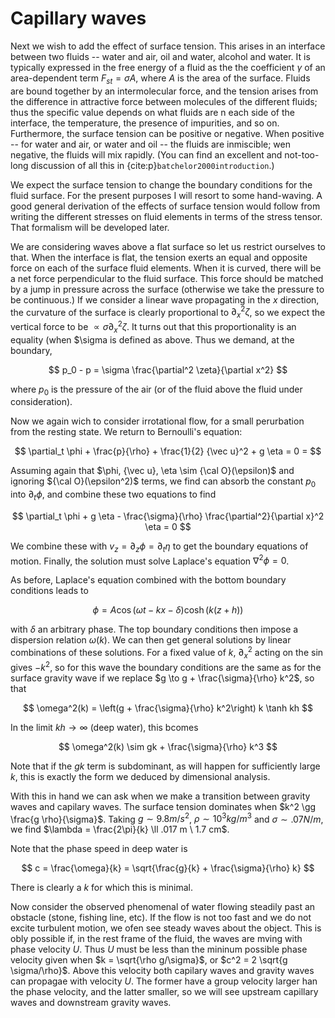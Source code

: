 # Capillary waves

Next we wish to add the effect of surface tension. This arises in an interface between two fluids -- water and air, 
oil and water, alcohol and water. It is typically expressed in the free energy of a fluid as the the coefficient 
$\gamma$ of an area-dependent term $F_{st} = \sigma A$, where $A$ is the area of the surface. Fluids are bound together by
an intermolecular force, and the tension arises from the difference in attractive force between molecules of the different fluids;
thus the specific value depends on what fluids are n each side of the interface, the temperature, the presence of impurities, and so on.
Furthermore, the surface tension can be positive or negative. When positive -- for water and air, or water and oil -- the fluids are
inmiscible; wen negative, the fluids will mix rapidly. (You can find an excellent and not-too-long discussion of all this
in {cite:p}`batchelor2000introduction`.)

We expect the surface tension to change the boundary conditions for the fluid surface. For the present purposes I will
resort to some hand-waving. A good general derivation of the effects of surface tension would follow from
writing the different stresses on fluid elements in terms of the stress tensor. That formalism will
be developed later.

We are considering waves above a flat surface so let us restrict ourselves to that. When the interface is flat, 
the tension exerts an equal and opposite force on each of the surface fluid elements. When it is curved, there will be a net force 
perpendicular to the fluid surface. This force should be matched by a jump in pressure across the surface (otherwise we take
the pressure to be continuous.)  If we consider a linear wave propagating in the $x$ direction, the curvature of the surface 
is clearly proportional to $\partial_x^2 \zeta$, so we expect the vertical force to be $\propto \sigma \partial_x^2 \zeta$.
It turns out that this proportionality is an equality (when $\sigma is defined as above. Thus we demand, at the boundary,

$$
	p_0 - p = \sigma \frac{\partial^2 \zeta}{\partial x^2}
$$

where $p_0$ is the pressure of the air (or of the fluid above the fluid under consideration).

Now we again wich to consider irrotational flow, for a small perurbation from the resting state. We 
return to Bernoulli's equation:

$$
	\partial_t \phi + \frac{p}{\rho} + \frac{1}{2} {\vec u}^2 + g \eta = 0 = 
$$

Assuming again that $\phi, {\vec u}, \eta \sim {\cal O}(\epsilon)$ and ignoring ${\cal O}(\epsilon^2)$ terms, we find
can absorb the constant $p_0$ into $\partial_t \phi$, and combine these two equations to find

$$
	\partial_t \phi + g \eta - \frac{\sigma}{\rho} \frac{\partial^2}{\partial x}^2 \eta = 0
$$

We combine these with $v_z = \partial_z \phi = \partial_t \eta$ to get the boundary equations of motion.
Finally, the solution must solve Laplace's equation $\nabla^2 \phi = 0$.

As before, Laplace's equation combined with the bottom boundary conditions leads to 

$$
	\phi = A \cos(\omega t - k x - \delta) \cosh(k(z + h))
$$

with $\delta$ an arbitrary phase. The top boundary conditions then impose a dispersion relation $\omega(k)$. 
We can then get general solutions by linear combinations
of these solutions. For a fixed value of $k$, $\partial_x^2$ acting on the sin gives $- k^2$, so for this wave the boundary conditions
are the same as for the surface gravity wave if we replace $g \to g + \frac{\sigma}{\rho} k^2$, so that

$$
	\omega^2(k) = \left(g + \frac{\sigma}{\rho} k^2\right) k \tanh kh
$$

In the limit $kh \to \infty$ (deep water), this bcomes

$$
	\omega^2(k) \sim gk + \frac{\sigma}{\rho} k^3
$$

Note that if the $gk$ term is subdominant, as will happen for sufficiently large $k$, this is exactly the form
we deduced by dimensional analysis.

With this in hand we can ask when we make a transition between gravity waves and capilary waves. The surface tension
dominates when $k^2 \gg \frac{g \rho}{\sigma}$. Taking $g \sim 9.8 m/s^2$, $\rho \sim 10^3 kg/m^3$ and $\sigma \sim .07 N/m$,
we find $\lambda = \frac{2\pi}{k} \ll .017 m \ 1.7 cm$. 

Note that the phase speed in deep water is

$$
	c = \frac{\omega}{k} = \sqrt{\frac{g}{k} + \frac{\sigma}{\rho} k}
$$

There is clearly a $k$ for which this is minimal. 

Now consider the observed phenomenal of water flowing steadily past an obstacle (stone, fishing line, etc). If the flow is not
too fast and we do not excite turbulent motion, we ofen see steady waves about the object. This is obly possible if, in the rest frame
of the fluid, the waves are mving with phase velocity $U$. Thus $U$ must be less than the mininum possible phase
velocity given when $k = \sqrt{\rho g/\sigma}$, or $c^2 = 2 \sqrt{g \sigma/\rho}$. Above this velocity both capilary waves
and gravity waves can propagae with velocity $U$. The former have a group velocity larger han the phase velocity, and the latter smaller,
so we will see upstream capillary waves and downstream gravity waves.

